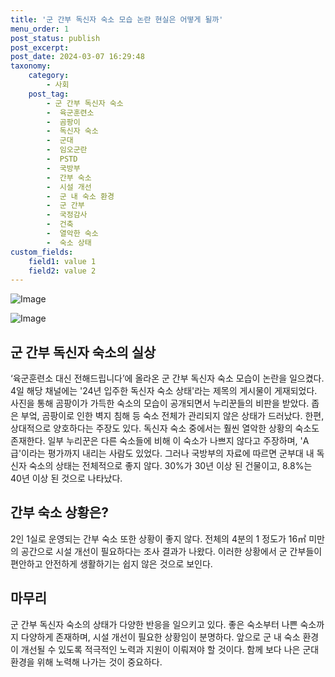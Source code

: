 ```yaml
---
title: '군 간부 독신자 숙소 모습 논란 현실은 어떻게 될까'
menu_order: 1
post_status: publish
post_excerpt: 
post_date: 2024-03-07 16:29:48
taxonomy:
    category:
        - 사회
    post_tag:
        - 군 간부 독신자 숙소
        -  육군훈련소
        -  곰팡이
        -  독신자 숙소
        -  군대
        -  임오군란
        -  PSTD
        -  국방부
        -  간부 숙소
        -  시설 개선
        -  군 내 숙소 환경
        -  군 간부
        -  국정감사
        -  건축
        -  열악한 숙소
        -  숙소 상태
custom_fields:
    field1: value 1
    field2: value 2
---
```


![Image](https://imgnews.pstatic.net/image/020/2024/03/05/0003551439_001_20240305091701033.jpg?type=w647)

![Image](https://imgnews.pstatic.net/image/020/2024/03/05/0003551439_002_20240305091701067.jpg?type=w647)

## 군 간부 독신자 숙소의 실상
‘육군훈련소 대신 전해드립니다’에 올라온 군 간부 독신자 숙소 모습이 논란을 일으켰다. 4일 해당 채널에는 '24년 입주한 독신자 숙소 상태'라는 제목의 게시물이 게재되었다. 사진을 통해 곰팡이가 가득한 숙소의 모습이 공개되면서 누리꾼들의 비판을 받았다. 좁은 부엌, 곰팡이로 인한 벽지 침해 등 숙소 전체가 관리되지 않은 상태가 드러났다.
한편, 상대적으로 양호하다는 주장도 있다. 독신자 숙소 중에서는 훨씬 열악한 상황의 숙소도 존재한다. 일부 누리꾼은 다른 숙소들에 비해 이 숙소가 나쁘지 않다고 주장하며, 'A급'이라는 평가까지 내리는 사람도 있었다. 그러나 국방부의 자료에 따르면 군부대 내 독신자 숙소의 상태는 전체적으로 좋지 않다. 30%가 30년 이상 된 건물이고, 8.8%는 40년 이상 된 것으로 나타났다.
## 간부 숙소 상황은?
2인 1실로 운영되는 간부 숙소 또한 상황이 좋지 않다. 전체의 4분의 1 정도가 16㎡ 미만의 공간으로 시설 개선이 필요하다는 조사 결과가 나왔다. 이러한 상황에서 군 간부들이 편안하고 안전하게 생활하기는 쉽지 않은 것으로 보인다.
## 마무리
군 간부 독신자 숙소의 상태가 다양한 반응을 일으키고 있다. 좋은 숙소부터 나쁜 숙소까지 다양하게 존재하며, 시설 개선이 필요한 상황임이 분명하다. 앞으로 군 내 숙소 환경이 개선될 수 있도록 적극적인 노력과 지원이 이뤄져야 할 것이다. 함께 보다 나은 군대 환경을 위해 노력해 나가는 것이 중요하다.
